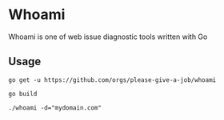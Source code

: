 # Whoami

Whoami is one of web issue diagnostic tools written with  Go

## Usage

`go get -u https://github.com/orgs/please-give-a-job/whoami`

`go build `

`./whoami -d="mydomain.com"`

